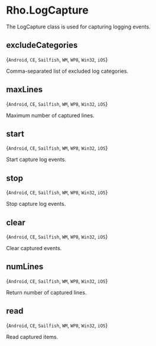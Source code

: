 # Rho.LogCaptureThe LogCapture class is used for capturing logging events.
        ## excludeCategories{`Android`, `CE`, `Sailfish`, `WM`, `WP8`, `Win32`, `iOS`}Comma-separated list of excluded log categories.## maxLines{`Android`, `CE`, `Sailfish`, `WM`, `WP8`, `Win32`, `iOS`}Maximum number of captured lines.## start{`Android`, `CE`, `Sailfish`, `WM`, `WP8`, `Win32`, `iOS`}Start capture log events.## stop{`Android`, `CE`, `Sailfish`, `WM`, `WP8`, `Win32`, `iOS`}Stop capture log events.## clear{`Android`, `CE`, `Sailfish`, `WM`, `WP8`, `Win32`, `iOS`}Clear captured events.## numLines{`Android`, `CE`, `Sailfish`, `WM`, `WP8`, `Win32`, `iOS`}Return number of captured lines.## read{`Android`, `CE`, `Sailfish`, `WM`, `WP8`, `Win32`, `iOS`}Read captured items.
